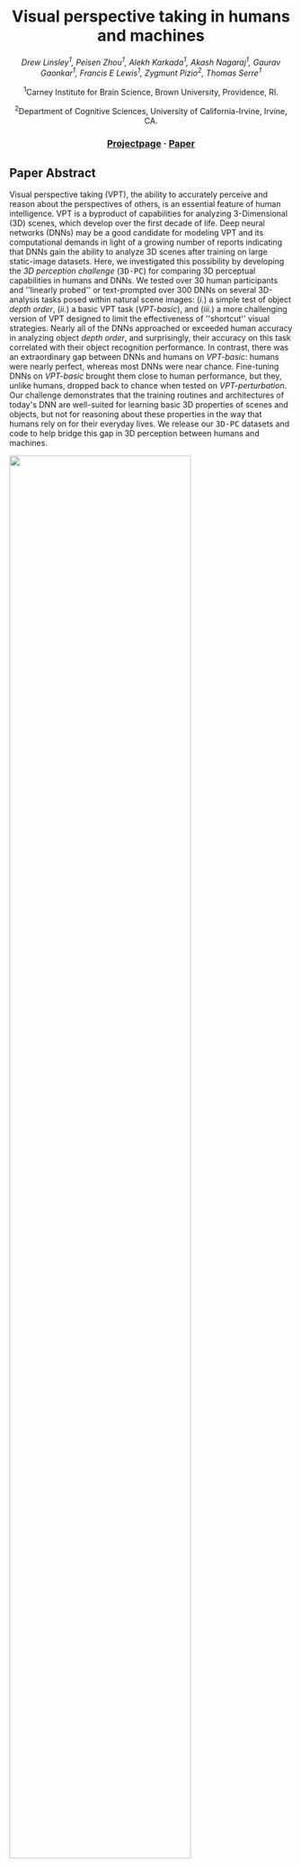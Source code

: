 <div align="center">

# Visual perspective taking in humans and machines

_Drew Linsley<sup>1</sup>, Peisen Zhou<sup>1</sup>, Alekh Karkada<sup>1</sup>, Akash Nagaraj<sup>1</sup>, Gaurav Gaonkar<sup>1</sup>, Francis E Lewis<sup>1</sup>, Zygmunt Pizio<sup>2</sup>, Thomas Serre<sup>1</sup>_
<p><sup>1</sup>Carney Institute for Brain Science, Brown University, Providence, RI.</p>
<p><sup>2</sup>Department of Cognitive Sciences, University of California-Irvine, Irvine, CA.</sup></p>

### [Projectpage](https://serre-lab.github.io/VPT/) · [Paper](https://arxiv.org/abs/2406.04138)

</div>

## Paper Abstract
Visual perspective taking (VPT), the ability to accurately perceive and reason about the perspectives of others, is an essential feature of human intelligence. VPT is a byproduct of capabilities for analyzing 3-Dimensional (3D) scenes, which develop over the first decade of life. Deep neural networks (DNNs) may be a good candidate for modeling VPT and its computational demands in light of a growing number of reports indicating that DNNs gain the ability to analyze 3D scenes after training on large static-image datasets. Here, we investigated this possibility by developing the _3D perception challenge_ (<tt>3D-PC</tt>) for comparing 3D perceptual capabilities in humans and DNNs. We tested over 30 human participants and ''linearly probed'' or text-prompted over 300 DNNs on several 3D-analysis tasks posed within natural scene images: (_i._) a simple test of object _depth order_, (_ii._) a basic VPT task (_VPT-basic_), and (_iii._) a more challenging version of VPT designed to limit the effectiveness of ''shortcut'' visual strategies. Nearly all of the DNNs approached or exceeded human accuracy in analyzing object _depth order_, and surprisingly, their accuracy on this task correlated with their object recognition performance. In contrast, there was an extraordinary gap between DNNs and humans on _VPT-basic_: humans were nearly perfect, whereas most DNNs were near chance. Fine-tuning DNNs on _VPT-basic_ brought them close to human performance, but they, unlike humans, dropped back to chance when tested on _VPT-perturbation_. Our challenge demonstrates that the training routines and architectures of today's DNN are well-suited for learning basic 3D properties of scenes and objects, but not for reasoning about these properties in the way that humans rely on for their everyday lives. We release our <tt>3D-PC</tt> datasets and code to help bridge this gap in 3D perception between humans and machines.

<img src="docs/assets/examples.png" width=80%>

## Data Access
We release the complete 3D-PC dataset along with data splits for training and testing.
#### Download full dataset
https://connectomics.clps.brown.edu/tf_records/VPT/

#### Dataset Content
`train` contains all training images organized by categories. 
```
train
|
|_<category>
|  |_<object>
|    |_<setting>
|      |_<*.png>
```
The corresponding labels are `train_perspective.csv` and `depth_perspective.csv`. We also provide `train_perspective_balanced.csv` and `depth_perspective_balanced.csv`, where the numbers of positive and negative samples are equal.

`perspective` and `depth` contain all data splits for 'VPT' and 'depth order' tasks.
```
perspective/depth
|
|_<split>
|  |_<category> 0/1
|    |_<*.png>
```

## TIMM Evaluation
To linear probe a timm model
```
python run_linear_probe.py --task <task> --data_dir <data_folder>/<task>/ --model_name <model_name>
```

To fine-tune a timm model
```
python run_finetune.py --task <task> --data_dir <data_folder>/<task>/ --model_name <model_name>
```

`data_folder`: Root directory for the dataset

`task`: Either `perspective` or `depth`

`model_name`: TIMM model name




